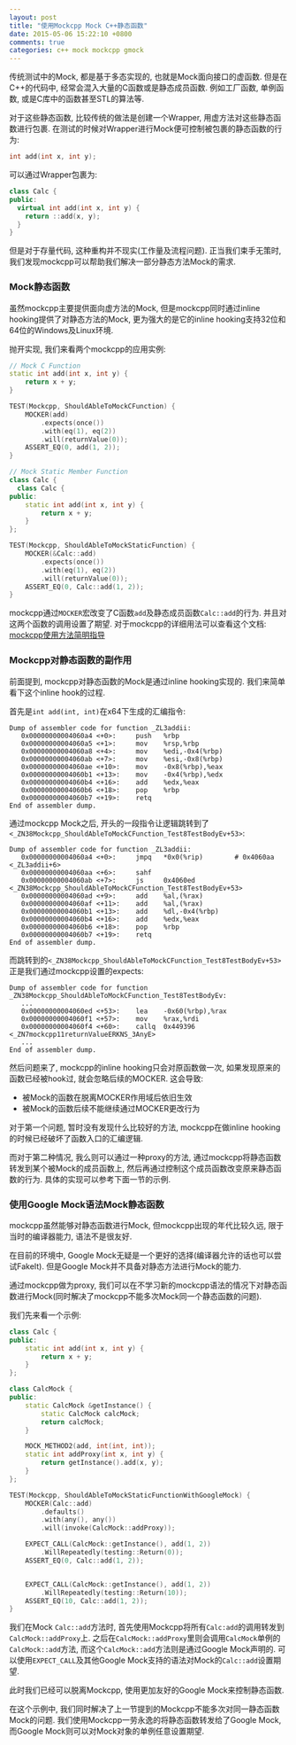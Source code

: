 ```yaml
---
layout: post
title: "使用Mockcpp Mock C++静态函数"
date: 2015-05-06 15:22:10 +0800
comments: true
categories: c++ mock mockcpp gmock
---
```


传统测试中的Mock, 都是基于多态实现的, 也就是Mock面向接口的虚函数. 但是在C++的代码中, 经常会混入大量的C函数或是静态成员函数.
例如工厂函数, 单例函数, 或是C库中的函数甚至STL的算法等.

对于这些静态函数, 比较传统的做法是创建一个Wrapper, 用虚方法对这些静态函数进行包裹. 在测试的时候对Wrapper进行Mock便可控制被包裹的静态函数的行为:

``` cpp
int add(int x, int y);
```

可以通过Wrapper包裹为:

``` cpp
class Calc {
public:
  virtual int add(int x, int y) {
    return ::add(x, y);
  }
}
```

但是对于存量代码, 这种重构并不现实(工作量及流程问题). 正当我们束手无策时, 我们发现mockcpp可以帮助我们解决一部分静态方法Mock的需求.

<!--more-->

### Mock静态函数

虽然mockcpp主要提供面向虚方法的Mock, 但是mockcpp同时通过inline hooking提供了对静态方法的Mock, 更为强大的是它的inline hooking支持32位和64位的Windows及Linux环境.

抛开实现, 我们来看两个mockcpp的应用实例:

``` cpp
// Mock C Function
static int add(int x, int y) {
    return x + y;
}

TEST(Mockcpp, ShouldAbleToMockCFunction) {
    MOCKER(add)
        .expects(once())
        .with(eq(1), eq(2))
        .will(returnValue(0));
    ASSERT_EQ(0, add(1, 2));
}

```

``` cpp
// Mock Static Member Function
class Calc {
  class Calc {
public:
    static int add(int x, int y) {
        return x + y;
    }
};

TEST(Mockcpp, ShouldAbleToMockStaticFunction) {
    MOCKER(&Calc::add)
        .expects(once())
        .with(eq(1), eq(2))
        .will(returnValue(0));
    ASSERT_EQ(0, Calc::add(1, 2));
}
```

mockcpp通过`MOCKER`宏改变了C函数`add`及静态成员函数`Calc::add`的行为. 并且对这两个函数的调用设置了期望.
对于mockcpp的详细用法可以查看这个文档: [mockcpp使用方法简明指导](https://code.google.com/p/mockcpp/wiki/SimpleUserInstruction_zh)

### Mockcpp对静态函数的副作用

前面提到, mockcpp对静态函数的Mock是通过inline hooking实现的. 我们来简单看下这个inline hook的过程.

首先是`int add(int, int)`在x64下生成的汇编指令:

``` objdump
Dump of assembler code for function _ZL3addii:
   0x00000000004060a4 <+0>:     push   %rbp
   0x00000000004060a5 <+1>:     mov    %rsp,%rbp
   0x00000000004060a8 <+4>:     mov    %edi,-0x4(%rbp)
   0x00000000004060ab <+7>:     mov    %esi,-0x8(%rbp)
   0x00000000004060ae <+10>:    mov    -0x8(%rbp),%eax
   0x00000000004060b1 <+13>:    mov    -0x4(%rbp),%edx
   0x00000000004060b4 <+16>:    add    %edx,%eax
   0x00000000004060b6 <+18>:    pop    %rbp
   0x00000000004060b7 <+19>:    retq
End of assembler dump.
```

通过mockcpp Mock之后, 开头的一段指令让逻辑跳转到了`<_ZN38Mockcpp_ShouldAbleToMockCFunction_Test8TestBodyEv+53>`:

``` objdump
Dump of assembler code for function _ZL3addii:
   0x00000000004060a4 <+0>:     jmpq   *0x0(%rip)        # 0x4060aa <_ZL3addii+6>
   0x00000000004060aa <+6>:     sahf
   0x00000000004060ab <+7>:     js     0x4060ed <_ZN38Mockcpp_ShouldAbleToMockCFunction_Test8TestBodyEv+53>
   0x00000000004060ad <+9>:     add    %al,(%rax)
   0x00000000004060af <+11>:    add    %al,(%rax)
   0x00000000004060b1 <+13>:    add    %dl,-0x4(%rbp)
   0x00000000004060b4 <+16>:    add    %edx,%eax
   0x00000000004060b6 <+18>:    pop    %rbp
   0x00000000004060b7 <+19>:    retq
End of assembler dump.
```

而跳转到的`<_ZN38Mockcpp_ShouldAbleToMockCFunction_Test8TestBodyEv+53>`正是我们通过mockcpp设置的expects:

``` objdump
Dump of assembler code for function _ZN38Mockcpp_ShouldAbleToMockCFunction_Test8TestBodyEv:
   ...
   0x00000000004060ed <+53>:    lea    -0x60(%rbp),%rax
   0x00000000004060f1 <+57>:    mov    %rax,%rdi
   0x00000000004060f4 <+60>:    callq  0x449396 <_ZN7mockcpp11returnValueERKNS_3AnyE>
   ...
End of assembler dump.
```

然后问题来了, mockcpp的inline hooking只会对原函数做一次, 如果发现原来的函数已经被hook过, 就会忽略后续的MOCKER.
这会导致:
* 被Mock的函数在脱离MOCKER作用域后依旧生效
* 被Mock的函数后续不能继续通过MOCKER更改行为

对于第一个问题, 暂时没有发现什么比较好的方法, mockcpp在做inline hooking的时候已经破坏了函数入口的汇编逻辑.

而对于第二种情况, 我么则可以通过一种proxy的方法, 通过mockcpp将静态函数转发到某个被Mock的成员函数上, 然后再通过控制这个成员函数改变原来静态函数的行为.
具体的实现可以参考下面一节的示例.

### 使用Google Mock语法Mock静态函数

mockcpp虽然能够对静态函数进行Mock, 但mockcpp出现的年代比较久远, 限于当时的编译器能力, 语法不是很友好.

在目前的环境中, Google Mock无疑是一个更好的选择(编译器允许的话也可以尝试FakeIt). 但是Google Mock并不具备对静态方法进行Mock的能力.

通过mockcpp做为proxy, 我们可以在不学习新的mockcpp语法的情况下对静态函数进行Mock(同时解决了mockcpp不能多次Mock同一个静态函数的问题).

我们先来看一个示例:

``` cpp
class Calc {
public:
    static int add(int x, int y) {
        return x + y;
    }
};

class CalcMock {
public:
    static CalcMock &getInstance() {
        static CalcMock calcMock;
        return calcMock;
    }

    MOCK_METHOD2(add, int(int, int));
    static int addProxy(int x, int y) {
        return getInstance().add(x, y);
    }
};

TEST(Mockcpp, ShouldAbleToMockStaticFunctionWithGoogleMock) {
    MOCKER(Calc::add)
        .defaults()
        .with(any(), any())
        .will(invoke(CalcMock::addProxy));

    EXPECT_CALL(CalcMock::getInstance(), add(1, 2))
        .WillRepeatedly(testing::Return(0));
    ASSERT_EQ(0, Calc::add(1, 2));


    EXPECT_CALL(CalcMock::getInstance(), add(1, 2))
        .WillRepeatedly(testing::Return(10));
    ASSERT_EQ(10, Calc::add(1, 2));
}
```

我们在Mock `Calc::add`方法时, 首先使用Mockcpp将所有`Calc:add`的调用转发到`CalcMock::addProxy`上.
之后在`CalcMock::addProxy`里则会调用`CalcMock`单例的`CalcMock::add`方法, 而这个`CalcMock::add`方法则是通过Google Mock声明的.
可以使用`EXPECT_CALL`及其他Google Mock支持的语法对Mock的`Calc::add`设置期望.

此时我们已经可以脱离Mockcpp, 使用更加友好的Google Mock来控制静态函数.

在这个示例中, 我们同时解决了上一节提到的Mockcpp不能多次对同一静态函数Mock的问题.
我们使用Mockcpp一劳永逸的将静态函数转发给了Google Mock, 而Google Mock则可以对Mock对象的单例任意设置期望.
